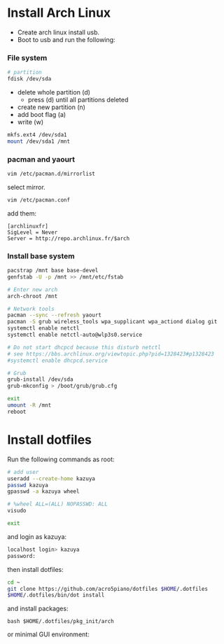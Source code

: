 # Install Arch Linux

- Create arch linux install usb.
- Boot to usb and run the following:

### File system

```sh
# partition
fdisk /dev/sda
```

- delete whole partition (d)
  - press (d) until all partitions deleted
- create new partition (n)
- add boot flag (a)
- write (w)

```sh
mkfs.ext4 /dev/sda1
mount /dev/sda1 /mnt
```

### pacman and yaourt

```sh
vim /etc/pacman.d/mirrorlist
```

select mirror.

```sh
vim /etc/pacman.conf
```

add them:

```
[archlinuxfr]
SigLevel = Never
Server = http://repo.archlinux.fr/$arch
```

### Install base system

```sh
pacstrap /mnt base base-devel
genfstab -U -p /mnt >> /mnt/etc/fstab

# Enter new arch
arch-chroot /mnt

# Network tools
pacman --sync --refresh yaourt
pacman -S grub wireless_tools wpa_supplicant wpa_actiond dialog git
systemctl enable netctl
systemctl enable netctl-auto@wlp3s0.service

# Do not start dhcpcd because this disturb netctl
# see https://bbs.archlinux.org/viewtopic.php?pid=1328423#p1328423
#systemctl enable dhcpcd.service

# Grub
grub-install /dev/sda
grub-mkconfig > /boot/grub/grub.cfg

exit
umount -R /mnt
reboot
```

# Install dotfiles

Run the following commands as root:

```sh
# add user
useradd --create-home kazuya
passwd kazuya
gpasswd -a kazuya wheel

# %wheel ALL=(ALL) NOPASSWD: ALL
visudo

exit
```

and login as kazuya:

```sh
localhost login> kazuya
password:
```

then install dotfiles:

```sh
cd ~
git clone https://github.com/acro5piano/dotfiles $HOME/.dotfiles
$HOME/.dotfiles/bin/dot install
```

and install packages:

```
bash $HOME/.dotfiles/pkg_init/arch
```

or minimal GUI environment:

